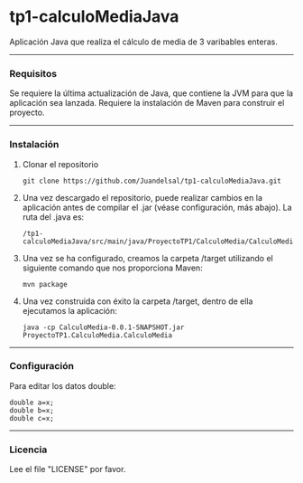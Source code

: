# tp1-calculoMediaJava #
Aplicación Java que realiza el cálculo de media de 3 varibables enteras. 


----------
### Requisitos ###

Se requiere la última actualización de Java, que contiene la JVM para que la aplicación sea lanzada.
Requiere la instalación de Maven para construir el proyecto.

----------
### Instalación ###

 1. Clonar el repositorio
 
        git clone https://github.com/Juandelsal/tp1-calculoMediaJava.git
 
 2. Una vez descargado el repositorio, puede realizar cambios en la aplicación antes de compilar el .jar (véase configuración, más abajo). La ruta del  .java es:
    
        /tp1-calculoMediaJava/src/main/java/ProyectoTP1/CalculoMedia/CalculoMedia.java
    
 3. Una vez se ha configurado, creamos la carpeta /target utilizando el siguiente comando que nos proporciona Maven:
 
        mvn package
 
 4. Una vez construida con éxito la carpeta /target, dentro de ella ejecutamos la aplicación:
        
        java -cp CalculoMedia-0.0.1-SNAPSHOT.jar ProyectoTP1.CalculoMedia.CalculoMedia

----------
### Configuración ###

Para editar los datos double:

    double a=x;
    double b=x;
    double c=x;

----------
### Licencia ###

Lee el file "LICENSE" por favor.
